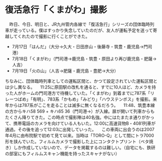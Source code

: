 # 復活急行「くまがわ」撮影

<div class="section">　昨日、今日、明日と、JR九州管内各線で「復活急行」シリーズの団体臨時列車が走っている。僕はすっかり失念していたのだが、友人が運転予定を送って寄越してくれたので撮影に行くことができた。

* 7月17日「はんだ」（大分→久大・日田彦山・後藤寺・筑豊・鹿児島→門司港）
* 7月18日「くまがわ」（門司港→鹿児島・筑豊・原田より再び鹿児島・肥薩→人吉）
* 7月19日「火の山」（人吉→肥薩・鹿児島・豊肥→大分）

ちなみに、団体臨時列車としての運転区間と、かつて設定されていた運転区間とは少し異なる。 　11:25に原田駅の改札を通ると、すでに10人ほど、カメラを持った人がホームの門司港方で待機していた。「くまがわ」到着までに787系「リレーつばめ」「有明」、783系「かもめ」「みどり」「ハウステンボス」を撮影。来年からは787系がここを走ることは滅多に無くなるだろう。 　11:48、筑豊本線の方からキハ58 569 + キハ65 36（門司港→）が入線。扉が開いて列車からもたくさん降りてきた。この時点で撮影陣は40名強。中にはたまたま通りがかって、携帯電話のカメラを向けている人もいた。12:00に高速貨物B・4081列車が通過。その後を追って12:03に出発していった。 　この車両に出会うのは2007年4月に由布院駅で初めて見て以来。当時は「TORO-Q」として間にトラ7000形を挟んでいた。フィルムカメラで撮影した上にコンタクトプリント（ベタ焼き）しか作成していないので、データを掲載するのは難しい。（自宅にも、鉄研の部室にもフィルムスキャン機能を持ったスキャナがない）</div>